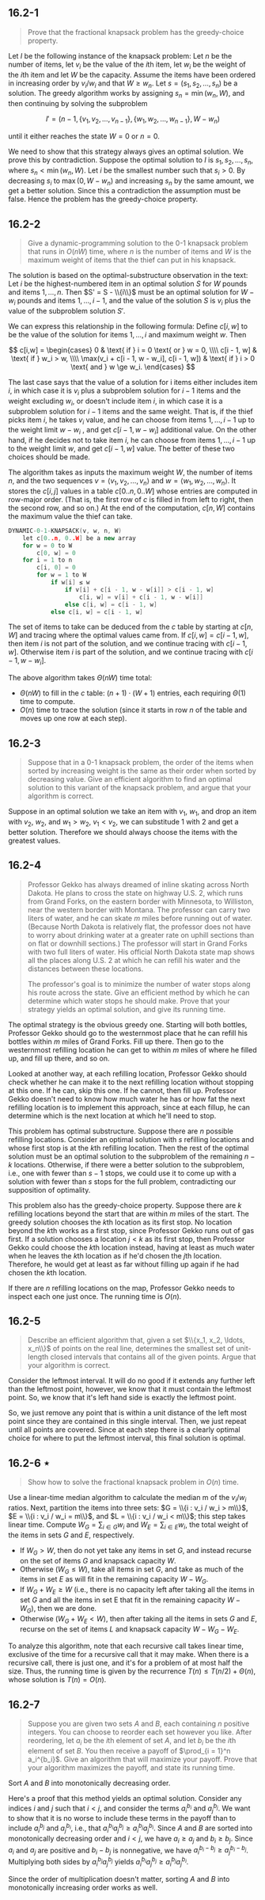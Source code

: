 ## 16.2-1

> Prove that the fractional knapsack problem has the greedy-choice property.

Let $I$ be the following instance of the knapsack problem: Let $n$ be the number of items, let $v_i$ be the value of the $i$th item, let $w_i$ be the weight of the $i$th item and let $W$ be the capacity. Assume the items have been ordered in increasing order by $v_i / w_i$ and that $W \ge w_n$.
Let $s = (s_1, s_2, \ldots, s_n)$ be a solution. The greedy algorithm works by assigning $s_n = \min(w_n, W)$, and then continuing by solving the subproblem

$$I' = (n - 1, \{v_1, v_2, \ldots, v_{n - 1}\}, \{w_1, w_2, \ldots, w_{n - 1}\}, W - w_n)$$

until it either reaches the state $W = 0$ or $n = 0$.

We need to show that this strategy always gives an optimal solution. We prove this by contradiction. Suppose the optimal solution to $I$ is $s_1, s_2, \ldots, s_n$, where $s_n < \min(w_n, W)$. Let $i$ be the smallest number such that $s_i > 0$. By decreasing $s_i$ to $\max(0, W - w_n)$ and increasing $s_n$ by the same amount, we get a better solution. Since this a contradiction the assumption must be false. Hence the problem has the greedy-choice property.

## 16.2-2

> Give a dynamic-programming solution to the $0$-$1$ knapsack problem that runs in $O(nW)$ time, where $n$ is the number of items and $W$ is the maximum weight of items that the thief can put in his knapsack.

The solution is based on the optimal-substructure observation in the text: Let $i$ be the highest-numbered item in an optimal solution $S$ for $W$ pounds and items $1, \ldots, n$. Then $S'  = S - \\{i\\}$ must be an optimal solution for $W - w_i$ pounds and items $1, \ldots, i - 1$, and the value of the solution $S$ is $v_i$ plus the value of the subproblem solution $S'$.

We can express this relationship in the following formula: Define $c[i, w]$ to be the value of the solution for items $1, \ldots, i$ and maximum weight $w$. Then

$$
c[i,w] =
\begin{cases}
0                                          & \text{ if } i = 0 \text{ or } w = 0, \\\\
c[i - 1, w]                                & \text{ if } w_i > w, \\\\
\max(v_i + c[i - 1, w - w_i], c[i - 1, w]) & \text{ if } i > 0 \text{ and } w \ge w_i.
\end{cases}
$$

The last case says that the value of a solution for i items either includes item $i$, in which case it is $v_i$ plus a subproblem solution for $i - 1$ items and the weight excluding $w_i$, or doesn't include item $i$, in which case it is a subproblem solution for $i - 1$ items and the same weight. That is, if the thief picks item $i$, he takes $v_i$ value, and he can choose from items $1, \ldots, i - 1$ up to the weight limit $w - w_i$ , and get $c[i - 1, w - w_i]$ additional value. On the other hand, if he decides not to take item $i$, he can choose from items $1, \ldots, i - 1$ up to the weight limit $w$, and get $c[i - 1, w]$ value. The better of these two choices should be made.

The algorithm takes as inputs the maximum weight $W$, the number of items $n$, and the two sequences $v = \langle v_1, v_2, \ldots, v_n \rangle$ and $w = \langle w_1, w_2, \ldots, w_n \rangle$. It stores the $c[i, j]$ values in a table $c[0..n, 0..W]$ whose entries are computed in row-major order. (That is, the first row of $c$ is filled in from left to right, then the second row, and so on.) At the end of the computation, $c[n, W]$ contains the maximum value the thief can take.

```cpp
DYNAMIC-0-1-KNAPSACK(v, w, n, W)
    let c[0..n, 0..W] be a new array
    for w = 0 to W
        c[0, w] = 0
    for i = 1 to n
        c[i, 0] = 0
        for w = 1 to W
            if w[i] ≤ w
                if v[i] + c[i - 1, w - w[i]] > c[i - 1, w]
                    c[i, w] = v[i] + c[i - 1, w - w[i]]
                else c[i, w] = c[i - 1, w]
            else c[i, w] = c[i - 1, w]
```

The set of items to take can be deduced from the $c$ table by starting at $c[n, W]$ and tracing where the optimal values came from. If $c[i, w] = c[i - 1, w]$, then item $i$ is not part of the solution, and we continue tracing with $c[i - 1, w]$. Otherwise item $i$ is part of the solution, and we continue tracing with $c[i - 1, w - w_i]$.

The above algorithm takes $\Theta(nW)$ time total:

- $\Theta(nW)$ to fill in the $c$ table: $(n + 1) \cdot (W + 1)$ entries, each requiring $\Theta(1)$ time to compute.
- $O(n)$ time to trace the solution (since it starts in row $n$ of the table and moves up one row at each step).

## 16.2-3

> Suppose that in a $0$-$1$ knapsack problem, the order of the items when sorted by increasing weight is the same as their order when sorted by decreasing value. Give an efficient algorithm to find an optimal solution to this variant of the knapsack problem, and argue that your algorithm is correct.

Suppose in an optimal solution we take an item with $v_1$, $w_1$, and drop an item with $v_2$, $w_2$, and $w_1 > w_2$, $v_1 < v_2$, we can substitude $1$ with $2$ and get a better solution. Therefore we should always choose the items with the greatest values.

## 16.2-4

> Professor Gekko has always dreamed of inline skating across North Dakota. He plans to cross the state on highway U.S. 2, which runs from Grand Forks, on the eastern border with Minnesota, to Williston, near the western border with Montana. The professor can carry two liters of water, and he can skate $m$ miles before running out of water. (Because North Dakota is relatively flat, the professor does not have to worry about drinking water at a greater rate on uphill sections than on flat or downhill sections.) The professor will start in Grand Forks with two full liters of water. His official North Dakota state map shows all the places along U.S. 2 at which he can refill his water and the distances between these locations.
>
> The professor's goal is to minimize the number of water stops along his route across the state. Give an efficient method by which he can determine which water stops he should make. Prove that your strategy yields an optimal solution, and give its running time.

The optimal strategy is the obvious greedy one. Starting will both bottles, Professor Gekko should go to the westernmost place that he can refill his bottles within $m$ miles of Grand Forks. Fill up there. Then go to the westernmost refilling location he can get to within $m$ miles of where he filled up, and fill up there, and so on.

Looked at another way, at each refilling location, Professor Gekko should check whether he can make it to the next refilling location without stopping at this one. If he can, skip this one. If he cannot, then fill up. Professor Gekko doesn't need to know how much water he has or how fat the next refilling location is to implement this approach, since at each fillup, he can determine which is the next location at which he'll need to stop.

This problem has optimal substructure. Suppose there are $n$ possible refilling locations. Consider an optimal solution with $s$ refilling locations and whose first stop is at the $k$th refilling location. Then the rest of the optimal solution must be an optimal solution to the subproblem of the remaining $n - k$ locations. Otherwise, if there were a better solution to the subproblem, i.e., one with fewer than $s - 1$ stops, we could use it to come up with a solution with fewer than $s$ stops for the full problem, contradicting our supposition of optimality.

This problem also has the greedy-choice property. Suppose there are $k$ refilling locations beyond the start that are within $m$ miles of the start. The greedy solution chooses the $k$th location as its first stop. No location beyond the $k$th works as a first stop, since Professor Gekko runs out of gas first. If a solution chooses a location $j < k$ as its first stop, then Professor Gekko could choose the $k$th location instead, having at least as much water when he leaves the $k$th location as if he'd chosen the $j$th location. Therefore, he would get at least as far without filling up again if he had chosen the $k$th location.

If there are $n$ refilling locations on the map, Professor Gekko needs to inspect each one just once. The running time is $O(n)$.

## 16.2-5

> Describe an efficient algorithm that, given a set $\\{x_1, x_2, \ldots, x_n\\}$ of points on the real line, determines the smallest set of unit-length closed intervals that contains all of the given points. Argue that your algorithm is correct.

Consider the leftmost interval. It will do no good if it extends any further left than the leftmost point, however, we know that it must contain the leftmost point. So, we know that it's left hand side is exactly the leftmost point. 

So, we just remove any point that is within a unit distance of the left most point since they are contained in this single interval. Then, we just repeat until all points are covered. Since at each step there is a clearly optimal choice for where to put the leftmost interval, this final solution is optimal.

## 16.2-6 $\star$

> Show how to solve the fractional knapsack problem in $O(n)$ time.

Use a linear-time median algorithm to calculate the median m of the $v_i / w_i$ ratios. Next, partition the items into three sets: $G = \\{i : v_i / w_i > m\\}$, $E = \\{i : v_i / w_i = m\\}$, and $L = \\{i : v_i / w_i < m\\}$; this step takes linear time. Compute $W_G = \sum_{i \in G} w_i$ and $W_E = \sum_{i \in E} w_i$, the total weight of the items in sets $G$ and $E$, respectively.

- If $W_G > W$, then do not yet take any items in set $G$, and instead recurse on the set of items $G$ and knapsack capacity $W$.
- Otherwise $(W_G \le W)$, take all items in set $G$, and take as much of the items in set $E$ as will fit in the remaining capacity $W - W_G$.
- If $W_G + W_E \ge W$ (i.e., there is no capacity left after taking all the items in set $G$ and all the items in set E that fit in the remaining capacity $W - W_G$), then we are done.
- Otherwise $(W_G + W_E < W)$, then after taking all the items in sets $G$ and $E$, recurse on the set of items $L$ and knapsack capacity $W - W_G - W_E$.

To analyze this algorithm, note that each recursive call takes linear time, exclusive of the time for a recursive call that it may make. When there is a recursive call, there is just one, and it's for a problem of at most half the size. Thus, the running time is given by the recurrence $T(n) \le T (n / 2) + \Theta(n)$, whose solution is $T(n) = O(n)$.

## 16.2-7

> Suppose you are given two sets $A$ and $B$, each containing $n$ positive integers. You can choose to reorder each set however you like. After reordering, let $a_i$ be the $i$th element of set $A$, and let $b_i$ be the $i$th element of set $B$. You then receive a payoff of $\prod_{i = 1}^n a_i^{b_i}$. Give an algorithm that will maximize your payoff. Prove that your algorithm maximizes the payoff, and state its running time.

Sort $A$ and $B$ into monotonically decreasing order.

Here's a proof that this method yields an optimal solution. Consider any indices $i$ and $j$ such that $i < j$, and consider the terms $a_i^{b_i}$ and $a_j^{b_j}$. We want to show that it is no worse to include these terms in the payoff than to include $a_i^{b_j}$ and $a_j^{b_i}$, i.e., that $a_i^{b_i} a_j^{b_j} \ge a_i^{b_j} a_j^{b_i}$. Since $A$ and $B$ are sorted into monotonically decreasing order and $i < j$, we have $a_i \ge a_j$ and $b_i \ge b_j$. Since $a_i$ and $a_j$ are positive and $b_i - b_j$ is nonnegative, we have $a_i^{b_i - b_j} \ge a_j^{b_i - b_j}$. Multiplying both sides by $a_i^{b_j} a_j^{b_j}$ yields $a_i^{b_i} a_j^{b_j} \ge a_i^{b_j} a_j^{b_i}$.

Since the order of multiplication doesn't matter, sorting $A$ and $B$ into monotonically increasing order works as well.
